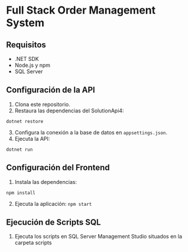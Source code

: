 # Full Stack Order Management System

## Requisitos
- .NET SDK
- Node.js y npm
- SQL Server

## Configuración de la API
1. Clona este repositorio.
2. Restaura las dependencias del SolutionApi4:

`dotnet restore`

3. Configura la conexión a la base de datos en `appsettings.json`.
4. Ejecuta la API:
   
`dotnet run`


## Configuración del Frontend
1. Instala las dependencias:

`npm install`

2. Ejecuta la aplicación:
`npm start`

## Ejecución de Scripts SQL
1. Ejecuta los scripts en SQL Server Management Studio situados en la carpeta scripts
